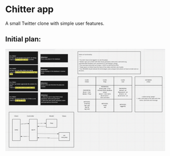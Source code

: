 # Chitter app
A small Twitter clone with simple user features.
## Initial plan:
<img src='./public/img/plan.png' alt='an initial plan of my approach for the project'>